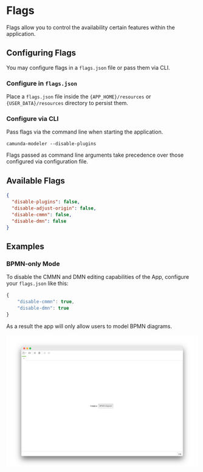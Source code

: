 # Flags

Flags allow you to control the availability certain features within the application.


## Configuring Flags

You may configure flags in a `flags.json` file or pass them via CLI.

### Configure in `flags.json`

Place a `flags.json` file inside the `{APP_HOME}/resources` or `{USER_DATA}/resources` directory to persist them.

### Configure via CLI

Pass flags via the command line when starting the application. 

```
camunda-modeler --disable-plugins
```

Flags passed as command line arguments take precedence over those configured via configuration file.


## Available Flags

```json
{
  "disable-plugins": false,
  "disable-adjust-origin": false,
  "disable-cmmn": false,
  "disable-dmn": false
}
```


## Examples

### BPMN-only Mode

To disable the CMMN and DMN editing capabilities of the App, configure your `flags.json` like this:

```js
{
    "disable-cmmn": true,
    "disable-dmn": true
}
```

As a result the app will only allow users to model BPMN diagrams.

![BPMN only mode](./bpmn-only.png)

